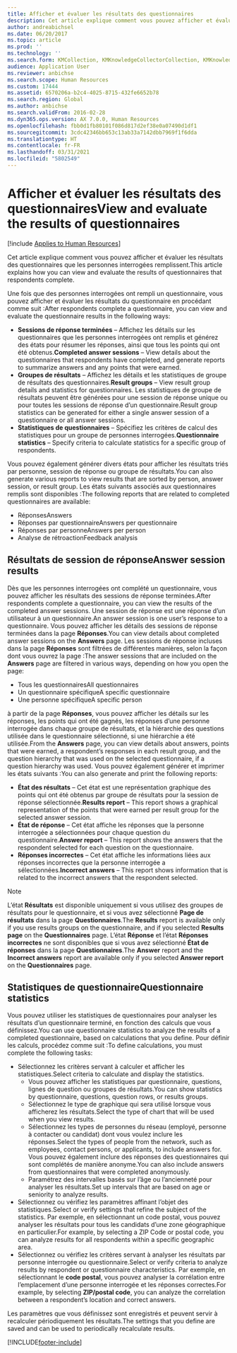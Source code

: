 ```yaml
---
title: Afficher et évaluer les résultats des questionnaires
description: Cet article explique comment vous pouvez afficher et évaluer les résultats des questionnaires que les personnes interrogées remplissent.
author: andreabichsel
ms.date: 06/20/2017
ms.topic: article
ms.prod: ''
ms.technology: ''
ms.search.form: KMCollection, KMKnowledgeCollectorCollection, KMKnowledgeCollectorUserResults, HcmLearningWorkspace
audience: Application User
ms.reviewer: anbichse
ms.search.scope: Human Resources
ms.custom: 17444
ms.assetid: 6570206a-b2c4-4025-8715-432fe6652b78
ms.search.region: Global
ms.author: anbichse
ms.search.validFrom: 2016-02-28
ms.dyn365.ops.version: AX 7.0.0, Human Resources
ms.openlocfilehash: fbb0d1fb80101f086d817d2ef38e0a07490d1df1
ms.sourcegitcommit: 3cdc42346bb653c13ab33a7142dbb7969f1f6dda
ms.translationtype: HT
ms.contentlocale: fr-FR
ms.lasthandoff: 03/31/2021
ms.locfileid: "5802549"
---
```

# <a name="view-and-evaluate-the-results-of-questionnaires"></a><span data-ttu-id="ac934-103">Afficher et évaluer les résultats des questionnaires</span><span class="sxs-lookup"><span data-stu-id="ac934-103">View and evaluate the results of questionnaires</span></span>

[!include [Applies to Human Resources](../includes/applies-to-hr.md)]

<span data-ttu-id="ac934-104">Cet article explique comment vous pouvez afficher et évaluer les résultats des questionnaires que les personnes interrogées remplissent.</span><span class="sxs-lookup"><span data-stu-id="ac934-104">This article explains how you can view and evaluate the results of questionnaires that respondents complete.</span></span> 

<span data-ttu-id="ac934-105">Une fois que des personnes interrogées ont rempli un questionnaire, vous pouvez afficher et évaluer les résultats du questionnaire en procédant comme suit :</span><span class="sxs-lookup"><span data-stu-id="ac934-105">After respondents complete a questionnaire, you can view and evaluate the questionnaire results in the following ways:</span></span>

-   <span data-ttu-id="ac934-106">**Sessions de réponse terminées** – Affichez les détails sur les questionnaires que les personnes interrogées ont remplis et générez des états pour résumer les réponses, ainsi que tous les points qui ont été obtenus.</span><span class="sxs-lookup"><span data-stu-id="ac934-106">**Completed answer sessions** – View details about the questionnaires that respondents have completed, and generate reports to summarize answers and any points that were earned.</span></span>
-   <span data-ttu-id="ac934-107">**Groupes de résultats** – Affichez les détails et les statistiques de groupe de résultats des questionnaires.</span><span class="sxs-lookup"><span data-stu-id="ac934-107">**Result groups** – View result group details and statistics for questionnaires.</span></span> <span data-ttu-id="ac934-108">Les statistiques de groupe de résultats peuvent être générées pour une session de réponse unique ou pour toutes les sessions de réponse d’un questionnaire.</span><span class="sxs-lookup"><span data-stu-id="ac934-108">Result group statistics can be generated for either a single answer session  of a questionnaire or all answer sessions.</span></span>
-   <span data-ttu-id="ac934-109">**Statistiques de questionnaires** – Spécifiez les critères de calcul des statistiques pour un groupe de personnes interrogées.</span><span class="sxs-lookup"><span data-stu-id="ac934-109">**Questionnaire statistics** – Specify criteria to calculate statistics for a specific group of respondents.</span></span>

<span data-ttu-id="ac934-110">Vous pouvez également générer divers états pour afficher les résultats triés par personne, session de réponse ou groupe de résultats.</span><span class="sxs-lookup"><span data-stu-id="ac934-110">You can also generate various reports to view results that are sorted by person, answer session, or result group.</span></span> <span data-ttu-id="ac934-111">Les états suivants associés aux questionnaires remplis sont disponibles :</span><span class="sxs-lookup"><span data-stu-id="ac934-111">The following reports that are related to completed questionnaires are available:</span></span>

-   <span data-ttu-id="ac934-112">Réponses</span><span class="sxs-lookup"><span data-stu-id="ac934-112">Answers</span></span>
-   <span data-ttu-id="ac934-113">Réponses par questionnaire</span><span class="sxs-lookup"><span data-stu-id="ac934-113">Answers per questionnaire</span></span>
-   <span data-ttu-id="ac934-114">Réponses par personne</span><span class="sxs-lookup"><span data-stu-id="ac934-114">Answers per person</span></span>
-   <span data-ttu-id="ac934-115">Analyse de rétroaction</span><span class="sxs-lookup"><span data-stu-id="ac934-115">Feedback analysis</span></span>

## <a name="answer-session-results"></a><span data-ttu-id="ac934-116">Résultats de session de réponse</span><span class="sxs-lookup"><span data-stu-id="ac934-116">Answer session results</span></span>

<span data-ttu-id="ac934-117">Dès que les personnes interrogées ont complété un questionnaire, vous pouvez afficher les résultats des sessions de réponse terminées.</span><span class="sxs-lookup"><span data-stu-id="ac934-117">After respondents complete a questionnaire, you can view the results of the completed answer sessions.</span></span> <span data-ttu-id="ac934-118">Une session de réponse est une réponse d’un utilisateur à un questionnaire.</span><span class="sxs-lookup"><span data-stu-id="ac934-118">An answer session is one user’s response to a questionnaire.</span></span> <span data-ttu-id="ac934-119">Vous pouvez afficher les détails des sessions de réponse terminées dans la page **Réponses**.</span><span class="sxs-lookup"><span data-stu-id="ac934-119">You can view details about completed answer sessions on the **Answers** page.</span></span> <span data-ttu-id="ac934-120">Les sessions de réponse incluses dans la page **Réponses** sont filtrées de différentes manières, selon la façon dont vous ouvrez la page :</span><span class="sxs-lookup"><span data-stu-id="ac934-120">The answer sessions that are included on the **Answers** page are filtered in various ways, depending on how you open the page:</span></span>

-   <span data-ttu-id="ac934-121">Tous les questionnaires</span><span class="sxs-lookup"><span data-stu-id="ac934-121">All questionnaires</span></span>
-   <span data-ttu-id="ac934-122">Un questionnaire spécifique</span><span class="sxs-lookup"><span data-stu-id="ac934-122">A specific questionnaire</span></span>
-   <span data-ttu-id="ac934-123">Une personne spécifique</span><span class="sxs-lookup"><span data-stu-id="ac934-123">A specific person</span></span>

<span data-ttu-id="ac934-124">à partir de la page **Réponses**, vous pouvez afficher les détails sur les réponses, les points qui ont été gagnés, les réponses d’une personne interrogée dans chaque groupe de résultats, et la hiérarchie des questions utilisée dans le questionnaire sélectionné, si une hiérarchie a été utilisée.</span><span class="sxs-lookup"><span data-stu-id="ac934-124">From the **Answers** page, you can view details about answers, points that were earned, a respondent’s responses in each result group, and the question hierarchy that was used on the selected questionnaire, if a question hierarchy was used.</span></span> <span data-ttu-id="ac934-125">Vous pouvez également générer et imprimer les états suivants :</span><span class="sxs-lookup"><span data-stu-id="ac934-125">You can also generate and print the following reports:</span></span>

-   <span data-ttu-id="ac934-126">**État des résultats** – Cet état est une représentation graphique des points qui ont été obtenus par groupe de résultats pour la session de réponse sélectionnée.</span><span class="sxs-lookup"><span data-stu-id="ac934-126">**Results report** – This report shows a graphical representation of the points that were earned per result group for the selected answer session.</span></span>
-   <span data-ttu-id="ac934-127">**État de réponse** – Cet état affiche les réponses que la personne interrogée a sélectionnées pour chaque question du questionnaire.</span><span class="sxs-lookup"><span data-stu-id="ac934-127">**Answer report** – This report shows the answers that the respondent selected for each question on the questionnaire.</span></span>
-   <span data-ttu-id="ac934-128">**Réponses incorrectes** – Cet état affiche les informations liées aux réponses incorrectes que la personne interrogée a sélectionnées.</span><span class="sxs-lookup"><span data-stu-id="ac934-128">**Incorrect answers** – This report shows information that is related to the incorrect answers that the respondent selected.</span></span>

> [!NOTE]
> <span data-ttu-id="ac934-129">L’état **Résultats** est disponible uniquement si vous utilisez des groupes de résultats pour le questionnaire, et si vous avez sélectionné **Page de résultats** dans la page **Questionnaires**.</span><span class="sxs-lookup"><span data-stu-id="ac934-129">The **Results** report is available only if you use results groups on the questionnaire, and if you selected **Results page** on the **Questionnaires** page.</span></span> <span data-ttu-id="ac934-130">L’état **Réponse** et l’état **Réponses incorrectes** ne sont disponibles que si vous avez sélectionné **État de réponses** dans la page **Questionnaires**.</span><span class="sxs-lookup"><span data-stu-id="ac934-130">The **Answer** report and the **Incorrect answers** report are available only if you selected **Answer report** on the **Questionnaires** page.</span></span>

## <a name="questionnaire-statistics"></a><span data-ttu-id="ac934-131">Statistiques de questionnaire</span><span class="sxs-lookup"><span data-stu-id="ac934-131">Questionnaire statistics</span></span>

<span data-ttu-id="ac934-132">Vous pouvez utiliser les statistiques de questionnaires pour analyser les résultats d’un questionnaire terminé, en fonction des calculs que vous définissez.</span><span class="sxs-lookup"><span data-stu-id="ac934-132">You can use questionnaire statistics to analyze the results of a completed questionnaire, based on calculations that you define.</span></span> <span data-ttu-id="ac934-133">Pour définir les calculs, procédez comme suit :</span><span class="sxs-lookup"><span data-stu-id="ac934-133">To define calculations, you must complete the following tasks:</span></span>

-   <span data-ttu-id="ac934-134">Sélectionnez les critères servant à calculer et afficher les statistiques.</span><span class="sxs-lookup"><span data-stu-id="ac934-134">Select criteria to calculate and display the statistics.</span></span>
    -   <span data-ttu-id="ac934-135">Vous pouvez afficher les statistiques par questionnaire, questions, lignes de question ou groupes de résultats.</span><span class="sxs-lookup"><span data-stu-id="ac934-135">You can show statistics by questionnaire, questions, question rows, or results groups.</span></span>
    -   <span data-ttu-id="ac934-136">Sélectionnez le type de graphique qui sera utilisé lorsque vous afficherez les résultats.</span><span class="sxs-lookup"><span data-stu-id="ac934-136">Select the type of chart that will be used when you view results.</span></span>
    -   <span data-ttu-id="ac934-137">Sélectionnez les types de personnes du réseau (employé, personne à contacter ou candidat) dont vous voulez inclure les réponses.</span><span class="sxs-lookup"><span data-stu-id="ac934-137">Select the types of people from the network, such as employees, contact persons, or applicants, to include answers for.</span></span> <span data-ttu-id="ac934-138">Vous pouvez également inclure des réponses des questionnaires qui sont complétés de manière anonyme.</span><span class="sxs-lookup"><span data-stu-id="ac934-138">You can also include answers from questionnaires that were completed anonymously.</span></span>
    -   <span data-ttu-id="ac934-139">Paramétrez des intervalles basés sur l’âge ou l’ancienneté pour analyser les résultats.</span><span class="sxs-lookup"><span data-stu-id="ac934-139">Set up intervals that are based on age or seniority to analyze results.</span></span>
-   <span data-ttu-id="ac934-140">Sélectionnez ou vérifiez les paramètres affinant l’objet des statistiques.</span><span class="sxs-lookup"><span data-stu-id="ac934-140">Select or verify settings that refine the subject of the statistics.</span></span> <span data-ttu-id="ac934-141">Par exemple, en sélectionnant un code postal, vous pouvez analyser les résultats pour tous les candidats d’une zone géographique en particulier.</span><span class="sxs-lookup"><span data-stu-id="ac934-141">For example, by selecting a ZIP Code or postal code, you can analyze results for all respondents within a specific geographic area.</span></span>
-   <span data-ttu-id="ac934-142">Sélectionnez ou vérifiez les critères servant à analyser les résultats par personne interrogée ou questionnaire.</span><span class="sxs-lookup"><span data-stu-id="ac934-142">Select or verify criteria to analyze results by respondent or questionnaire characteristics.</span></span> <span data-ttu-id="ac934-143">Par exemple, en sélectionnant le **code postal**, vous pouvez analyser la corrélation entre l’emplacement d’une personne interrogée et les réponses correctes.</span><span class="sxs-lookup"><span data-stu-id="ac934-143">For example, by selecting **ZIP/postal code**, you can analyze the correlation between a respondent’s location and correct answers.</span></span>

<span data-ttu-id="ac934-144">Les paramètres que vous définissez sont enregistrés et peuvent servir à recalculer périodiquement les résultats.</span><span class="sxs-lookup"><span data-stu-id="ac934-144">The settings that you define are saved and can be used to periodically recalculate results.</span></span>

[!INCLUDE[footer-include](../includes/footer-banner.md)]